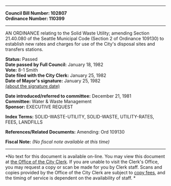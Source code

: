 * * * * *  
  
**Council Bill Number: [](#h0)[](#h2)102807**   
**Ordinance Number: 110399**  
  
* * * * *  
  
AN ORDINANCE relating to the Solid Waste Utility; amending Section 21.40.080 of the Seattle Municipal Code (Section 2 of Ordinance 109130) to establish new rates and charges for use of the City's disposal sites and transfers stations.  
  
**Status:** Passed   
**Date passed by Full Council:** January 18, 1982   
**Vote:** 8-1 Smith   
**Date filed with the City Clerk:** January 25, 1982   
**Date of Mayor's signature:** January 25, 1982   
[(about the signature date)](/~public/approvaldate.htm)   
  
  
**Date introduced/referred to committee:** December 21, 1981   
**Committee:** Water & Waste Management   
**Sponsor:** EXECUTIVE REQUEST   
  
**Index Terms:** SOLID-WASTE-UTILITY, SOLID-WASTE, UTILITY-RATES, FEES, LANDFILLS  
  
**References/Related Documents:** Amending: Ord 109130  
  
**Fiscal Note:** *(No fiscal note available at this time)*  
  
* * * * *  
  
*No text for this document is available on-line. You may view this document at [the Office of the City Clerk](http://www.seattle.gov/leg/clerk/contactUs.htm). If you are unable to visit the Clerk's Office, you may request a copy or scan be made for you by Clerk staff. Scans and copies provided by the Office of the City Clerk are subject to [copy fees](http://clerk.seattle.gov/~public/clerkfees.htm), and the timing of service is dependent on the availability of staff. *  
  
  
